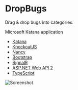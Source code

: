 DropBugs
========

Drag & drop bugs into categories.

Microsoft Katana application

- [Katana](http://www.asp.net/vnext/overview/owin-and-katana)
- [KnockoutJS](http://knockoutjs.com/)
- [Nancy](http://nancyfx.org/)
- [Bootstrap](http://getbootstrap.com/)
- [SignalR](http://signalr.net/)
- [ASP.NET Web API 2](http://www.asp.net/vnext/overview/aspnet-web-api)
- [TypeScript](http://www.typescriptlang.org/)

![Screenshot](https://raw.github.com/piotrosz/dropbugs/master/screenshot.png)